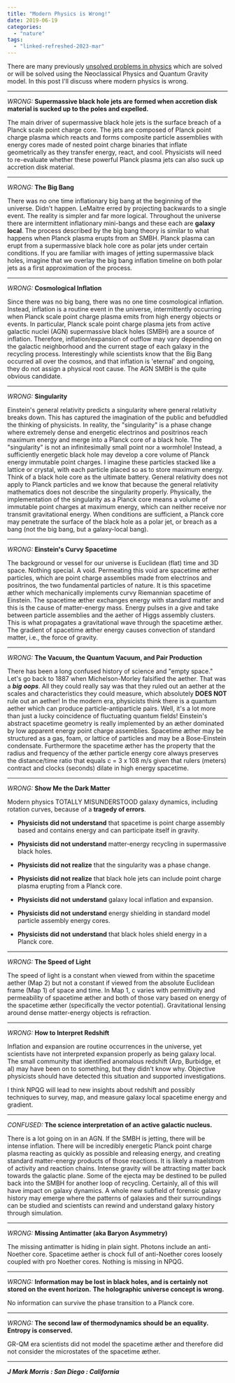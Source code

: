 ```yaml
---
title: "Modern Physics is Wrong!"
date: 2019-06-19
categories: 
  - "nature"
tags: 
  - "linked-refreshed-2023-mar"
---
```


There are many previously [unsolved problems in physics](https://en.wikipedia.org/wiki/List_of_unsolved_problems_in_physics) which are solved or will be solved using the Neoclassical Physics and Quantum Gravity model. In this post I'll discuss where modern physics is wrong.

* * *

_WRONG:_ **Supermassive black hole jets are formed when accretion disk material is sucked up to the poles and expelled.**

The main driver of supermassive black hole jets is the surface breach of a Planck scale point charge core. The jets are composed of Planck point charge plasma which reacts and forms composite particle assemblies with energy cores made of nested point charge binaries that inflate geometrically as they transfer energy, react, and cool. Physicists will need to re-evaluate whether these powerful Planck plasma jets can also suck up accretion disk material.

* * *

_WRONG:_ **The Big Bang**

There was no one time inflationary big bang at the beginning of the universe. Didn't happen. LeMaitre erred by projecting backwards to a single event. The reality is simpler and far more logical. Throughout the universe there are intermittent inflationary mini-bangs and these each are **galaxy local**. The process described by the big bang theory is similar to what happens when Planck plasma erupts from an SMBH. Planck plasma can erupt from a supermassive black hole core as polar jets under certain conditions. If you are familiar with images of jetting supermassive black holes, imagine that we overlay the big bang inflation timeline on both polar jets as a first approximation of the process.

* * *

_WRONG:_ **Cosmological Inflation**

Since there was no big bang, there was no one time cosmological inflation. Instead, inflation is a routine event in the universe, intermittently occurring when Planck scale point charge plasma emits from high energy objects or events. In particular, Planck scale point charge plasma jets from active galactic nuclei (AGN) supermassive black holes (SMBH) are a source of inflation. Therefore, inflation/expansion of outflow may vary depending on the galactic neighborhood and the current stage of each galaxy in the recycling process. Interestingly while scientists know that the Big Bang occurred all over the cosmos, and that inflation is 'eternal' and ongoing, they do not assign a physical root cause. The AGN SMBH is the quite obvious candidate.

* * *

_WRONG:_ **Singularity**

Einstein's general relativity predicts a singularity where general relativity breaks down. This has captured the imagination of the public and befuddled the thinking of physicists. In reality, the "singularity" is a phase change where extremely dense and energetic electrinos and positrinos reach maximum energy and merge into a Planck core of a black hole. The "singularity" is not an infinitesimally small point nor a wormhole! Instead, a sufficiently energetic black hole may develop a core volume of Planck energy immutable point charges. I imagine these particles stacked like a lattice or crystal, with each particle placed so as to store maximum energy. Think of a black hole core as the ultimate battery. General relativity does not apply to Planck particles and we know that because the general relativity mathematics does not describe the singularity properly. Physically, the implementation of the singularity as a Planck core means a volume of immutable point charges at maximum energy, which can neither receive nor transmit gravitational energy. When conditions are sufficient, a Planck core may penetrate the surface of the black hole as a polar jet, or breach as a bang (not the big bang, but a galaxy-local bang).

* * *

_WRONG:_ **Einstein's Curvy Spacetime**

The background or vessel for our universe is Euclidean (flat) time and 3D space. Nothing special. A void. Permeating this void are spacetime æther particles, which are point charge assemblies made from electrinos and positrinos, the two fundamental particles of nature. It is this spacetime æther which mechanically implements curvy Riemannian spacetime of Einstein. The spacetime æther exchanges energy with standard matter and this is the cause of matter-energy mass. Energy pulses in a give and take between particle assemblies and the aether of Higgs assembly clusters. This is what propagates a gravitational wave through the spacetime æther. The gradient of spacetime æther energy causes convection of standard matter, i.e., the force of gravity.

* * *

_WRONG:_ **The Vacuum, the Quantum Vacuum, and Pair Production**

There has been a long confused history of science and "empty space." Let's go back to 1887 when Michelson-Morley falsified the aether. That was a **_big_** **_oops_**. All they could really say was that they ruled out an aether at the scales and characteristics they could measure, which absolutely **DOES NOT** rule out an aether! In the modern era, physicists think there is a quantum aether which can produce particle-antiparticle pairs. Well, it's a lot more than just a lucky coincidence of fluctuating quantum fields! Einstein's abstract spacetime geometry is really implemented by an æther dominated by low apparent energy point charge assemblies. Spacetime æther may be structured as a gas, foam, or lattice of particles and may be a Bose-Einstein condensate. Furthermore the spacetime æther has the property that the radius and frequency of the æther particle energy core always preserves the distance/time ratio that equals c = 3 x 108 m/s given that rulers (meters) contract and clocks (seconds) dilate in high energy spacetime.

* * *

_WRONG:_ **Show Me the Dark Matter**

Modern physics TOTALLY MISUNDERSTOOD galaxy dynamics, including rotation curves, because of a **tragedy of errors**.

- **Physicists did not understand** that spacetime is point charge assembly based and contains energy and can participate itself in gravity.

- **Physicists did not understand** matter-energy recycling in supermassive black holes.

- **Physicists did not realize** that the singularity was a phase change.

- **Physicists did not realize** that black hole jets can include point charge plasma erupting from a Planck core.

- **Physicists did not** **understand** galaxy local inflation and expansion.

- **Physicists did not** **understand** energy shielding in standard model particle assembly energy cores.

- **Physicists did not** **understand** that black holes shield energy in a Planck core.

* * *

_WRONG:_ **The Speed of Light**

The speed of light is a constant when viewed from within the spacetime aether (Map 2) but not a constant if viewed from the absolute Euclidean frame (Map 1) of space and time. In Map 1, c varies with permittivity and permeability of spacetime æther and both of those vary based on energy of the spacetime æther (specifically the vector potential). Gravitational lensing around dense matter-energy objects is refraction.

* * *

_WRONG:_ **How to Interpret Redshift**

Inflation and expansion are routine occurrences in the universe, yet scientists have not interpreted expansion properly as being galaxy local. The small community that identified anomalous redshift (Arp, Burbidge, et al) may have been on to something, but they didn't know why. Objective physicists should have detected this situation and supported investigations.

I think NPQG will lead to new insights about redshift and possibly techniques to survey, map, and measure galaxy local spacetime energy and gradient.

* * *

_CONFUSED:_ **The science interpretation of an active galactic nucleus.**

There is a lot going on in an AGN. If the SMBH is jetting, there will be intense inflation. There will be incredibly energetic Planck point charge plasma reacting as quickly as possible and releasing energy, and creating standard matter-energy products of those reactions. It is likely a maelstrom of activity and reaction chains. Intense gravity will be attracting matter back towards the galactic plane. Some of the ejecta may be destined to be pulled back into the SMBH for another loop of recycling. Certainly, all of this will have impact on galaxy dynamics. A whole new subfield of forensic galaxy history may emerge where the patterns of galaxies and their surroundings can be studied and scientists can rewind and understand galaxy history through simulation.

* * *

_WRONG:_ **Missing Antimatter (aka Baryon Asymmetry)**

The missing antimatter is hiding in plain sight. Photons include an anti-Noether core. Spacetime aether is chock full of anti-Noether cores loosely coupled with pro Noether cores. Nothing is missing in NPQG.

* * *

_WRONG:_ **Information may be lost in black holes, and is certainly not stored on the event horizon.** **The holographic universe concept is wrong.**

No information can survive the phase transition to a Planck core.

* * *

_WRONG:_ **The second law of thermodynamics should be an equality. Entropy is conserved.**

GR-QM era scientists did not model the spacetime æther and therefore did not consider the microstates of the spacetime æther.

* * *

**_J Mark Morris : San Diego : California_**
